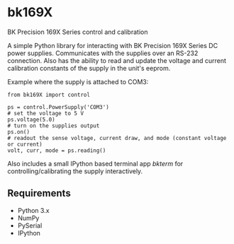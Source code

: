 bk169X
=======

BK Precision 169X Series control and calibration

A simple Python library for interacting with BK Precision 169X Series DC power supplies. Communicates with the supplies
over an RS-232 connection. Also has the ability to read and update the voltage and current calibration constants of the
supply in the unit's eeprom.

Example where the supply is attached to COM3:

    from bk169X import control
    
    ps = control.PowerSupply('COM3')
    # set the voltage to 5 V
    ps.voltage(5.0)
    # turn on the supplies output
    ps.on()
    # readout the sense voltage, current draw, and mode (constant voltage or current)
    volt, curr, mode = ps.reading()


Also includes a small IPython based terminal app *bkterm* for controlling/calibrating the supply interactively. 

Requirements
------------

  * Python 3.x
  * NumPy
  * PySerial
  * IPython
